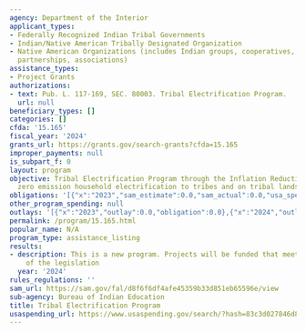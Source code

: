 ```yaml
---
agency: Department of the Interior
applicant_types:
- Federally Recognized Indian Tribal Governments
- Indian/Native American Tribally Designated Organization
- Native American Organizations (includes Indian groups, cooperatives, corporations,
  partnerships, associations)
assistance_types:
- Project Grants
authorizations:
- text: Pub. L. 117-169, SEC. 80003. Tribal Electrification Program.
  url: null
beneficiary_types: []
categories: []
cfda: '15.165'
fiscal_year: '2024'
grants_url: https://grants.gov/search-grants?cfda=15.165
improper_payments: null
is_subpart_f: 0
layout: program
objective: Tribal Electrification Program through the Inflation Reduction Act to provide
  zero emission household electrification to tribes and on tribal lands.
obligations: '[{"x":"2023","sam_estimate":0.0,"sam_actual":0.0,"usa_spending_actual":0.0},{"x":"2024","sam_estimate":0.0,"sam_actual":38695441.0,"usa_spending_actual":48095441.0},{"x":"2025","sam_estimate":0.0,"sam_actual":0.0,"usa_spending_actual":38447921.0}]'
other_program_spending: null
outlays: '[{"x":"2023","outlay":0.0,"obligation":0.0},{"x":"2024","outlay":1253521.0,"obligation":72693362.0},{"x":"2025","outlay":0.0,"obligation":13850000.0}]'
permalink: /program/15.165.html
popular_name: N/A
program_type: assistance_listing
results:
- description: This is a new program. Projects will be funded that meet the requirements
    of the legislation
  year: '2024'
rules_regulations: ''
sam_url: https://sam.gov/fal/d8f6f6df4afe45359b33d851eb65596e/view
sub-agency: Bureau of Indian Education
title: Tribal Electrification Program
usaspending_url: https://www.usaspending.gov/search/?hash=83c3d027846d81326c0526e919bdc2c9
---
```


